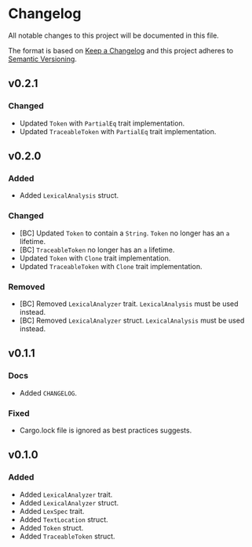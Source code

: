 # Changelog
All notable changes to this project will be documented in this file.

The format is based on [Keep a Changelog](http://keepachangelog.com/en/1.0.0/)
and this project adheres to [Semantic Versioning](http://semver.org/spec/v2.0.0.html).

<!--
## [UNRELEASED]

### Added
### Changed
### Deprecated
### Removed
### Fixed
### Security
### Docs
-->




## v0.2.1

### Changed
- Updated `Token` with `PartialEq` trait implementation.
- Updated `TraceableToken` with `PartialEq` trait implementation.




## v0.2.0

### Added
- Added `LexicalAnalysis` struct.

### Changed
- [BC] Updated `Token` to contain a `String`. `Token` no longer has an `a` lifetime.
- [BC] `TraceableToken` no longer has an `a` lifetime.
- Updated `Token` with `Clone` trait implementation.
- Updated `TraceableToken` with `Clone` trait implementation.

### Removed
- [BC] Removed `LexicalAnalyzer` trait. `LexicalAnalysis` must be used instead.
- [BC] Removed `LexicalAnalyzer` struct. `LexicalAnalysis` must be used instead.




## v0.1.1

### Docs
 - Added `CHANGELOG`.

### Fixed
 - Cargo.lock file is ignored as best practices suggests.




## v0.1.0

### Added
- Added `LexicalAnalyzer` trait.
- Added `LexicalAnalyzer` struct.
- Added `LexSpec` trait.
- Added `TextLocation` struct.
- Added `Token` struct.
- Added `TraceableToken` struct.
